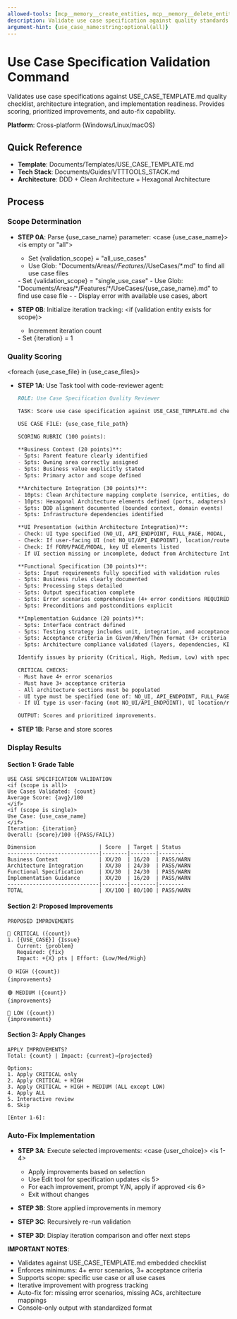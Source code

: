 ```yaml
---
allowed-tools: [mcp__memory__create_entities, mcp__memory__delete_entities, mcp__memory__create_relations, mcp__memory__delete_relations, mcp__memory__add_observations, mcp__memory__delete_observations, mcp__memory__read_graph, mcp__memory__search_nodes, mcp__memory__open_nodes, Task, Read, Write, Edit, Glob, Bash, TodoWrite]
description: Validate use case specification against quality standards and architecture integration
argument-hint: {use_case_name:string:optional(all)}
---
```


# Use Case Specification Validation Command

Validates use case specifications against USE_CASE_TEMPLATE.md quality checklist, architecture integration, and implementation readiness. Provides scoring, prioritized improvements, and auto-fix capability.

**Platform**: Cross-platform (Windows/Linux/macOS)

## Quick Reference
- **Template**: Documents/Templates/USE_CASE_TEMPLATE.md
- **Tech Stack**: Documents/Guides/VTTTOOLS_STACK.md
- **Architecture**: DDD + Clean Architecture + Hexagonal Architecture

## Process

### Scope Determination

- **STEP 0A**: Parse {use_case_name} parameter:
  <case {use_case_name}>
  <is empty or "all">
    - Set {validation_scope} = "all_use_cases"
    - Use Glob: "Documents/Areas/*/Features/*/UseCases/*.md" to find all use case files
  <otherwise>
    - Set {validation_scope} = "single_use_case"
    - Use Glob: "Documents/Areas/*/Features/*/UseCases/{use_case_name}.md" to find use case file
    - <if (not found)>
      - Display error with available use cases, abort
    </if>
  </case>

- **STEP 0B**: Initialize iteration tracking:
  <if (validation entity exists for scope)>
  - Increment iteration count
  <else>
  - Set {iteration} = 1
  </if>

### Quality Scoring

<foreach {use_case_file} in {use_case_files}>

- **STEP 1A**: Use Task tool with code-reviewer agent:
  ```markdown
  ROLE: Use Case Specification Quality Reviewer

  TASK: Score use case specification against USE_CASE_TEMPLATE.md checklist

  USE CASE FILE: {use_case_file_path}

  SCORING RUBRIC (100 points):

  **Business Context (20 points)**:
  - 5pts: Parent feature clearly identified
  - 5pts: Owning area correctly assigned
  - 5pts: Business value explicitly stated
  - 5pts: Primary actor and scope defined

  **Architecture Integration (30 points)**:
  - 10pts: Clean Architecture mapping complete (service, entities, domain services)
  - 10pts: Hexagonal Architecture elements defined (ports, adapters)
  - 5pts: DDD alignment documented (bounded context, domain events)
  - 5pts: Infrastructure dependencies identified

  **UI Presentation (within Architecture Integration)**:
  - Check: UI type specified (NO_UI, API_ENDPOINT, FULL_PAGE, MODAL, FORM, WIDGET, BUTTON, MENU_ITEM, PANEL)
  - Check: If user-facing UI (not NO_UI/API_ENDPOINT), location/route specified
  - Check: If FORM/PAGE/MODAL, key UI elements listed
  - If UI section missing or incomplete, deduct from Architecture Integration score

  **Functional Specification (30 points)**:
  - 5pts: Input requirements fully specified with validation rules
  - 5pts: Business rules clearly documented
  - 5pts: Processing steps detailed
  - 5pts: Output specification complete
  - 5pts: Error scenarios comprehensive (4+ error conditions REQUIRED)
  - 5pts: Preconditions and postconditions explicit

  **Implementation Guidance (20 points)**:
  - 5pts: Interface contract defined
  - 5pts: Testing strategy includes unit, integration, and acceptance criteria
  - 5pts: Acceptance criteria in Given/When/Then format (3+ criteria REQUIRED)
  - 5pts: Architecture compliance validated (layers, dependencies, KISS)

  Identify issues by priority (Critical, High, Medium, Low) with specific fixes.

  CRITICAL CHECKS:
  - Must have 4+ error scenarios
  - Must have 3+ acceptance criteria
  - All architecture sections must be populated
  - UI type must be specified (one of: NO_UI, API_ENDPOINT, FULL_PAGE, MODAL, FORM, WIDGET, BUTTON, MENU_ITEM, PANEL)
  - If UI type is user-facing (not NO_UI/API_ENDPOINT), UI location/route must be specified

  OUTPUT: Scores and prioritized improvements.
  ```

- **STEP 1B**: Parse and store scores

</foreach>

### Display Results

#### Section 1: Grade Table
```
USE CASE SPECIFICATION VALIDATION
<if (scope is all)>
Use Cases Validated: {count}
Average Score: {avg}/100
</if>
<if (scope is single)>
Use Case: {use_case_name}
</if>
Iteration: {iteration}
Overall: {score}/100 ({PASS/FAIL})

Dimension                    | Score  | Target | Status
-----------------------------|--------|--------|--------
Business Context             | XX/20  | 16/20  | PASS/WARN
Architecture Integration     | XX/30  | 24/30  | PASS/WARN
Functional Specification     | XX/30  | 24/30  | PASS/WARN
Implementation Guidance      | XX/20  | 16/20  | PASS/WARN
-----------------------------|--------|--------|--------
TOTAL                        | XX/100 | 80/100 | PASS/WARN
```

#### Section 2: Proposed Improvements
```
PROPOSED IMPROVEMENTS

🔴 CRITICAL ({count})
1. [{USE_CASE}] {Issue}
   Current: {problem}
   Required: {fix}
   Impact: +{X} pts | Effort: {Low/Med/High}

🟡 HIGH ({count})
{improvements}

🟢 MEDIUM ({count})
{improvements}

🔵 LOW ({count})
{improvements}
```

#### Section 3: Apply Changes
```
APPLY IMPROVEMENTS?
Total: {count} | Impact: {current}→{projected}

Options:
1. Apply CRITICAL only
2. Apply CRITICAL + HIGH
3. Apply CRITICAL + HIGH + MEDIUM (ALL except LOW)
4. Apply ALL
5. Interactive review
6. Skip

[Enter 1-6]:
```

### Auto-Fix Implementation

- **STEP 3A**: Execute selected improvements:
  <case {user_choice}>
  <is 1-4>
    - Apply improvements based on selection
    - Use Edit tool for specification updates
  <is 5>
    - For each improvement, prompt Y/N, apply if approved
  <is 6>
    - Exit without changes
  </case>

- **STEP 3B**: Store applied improvements in memory
- **STEP 3C**: Recursively re-run validation
- **STEP 3D**: Display iteration comparison and offer next steps

**IMPORTANT NOTES**:
- Validates against USE_CASE_TEMPLATE.md embedded checklist
- Enforces minimums: 4+ error scenarios, 3+ acceptance criteria
- Supports scope: specific use case or all use cases
- Iterative improvement with progress tracking
- Auto-fix for: missing error scenarios, missing ACs, architecture mappings
- Console-only output with standardized format